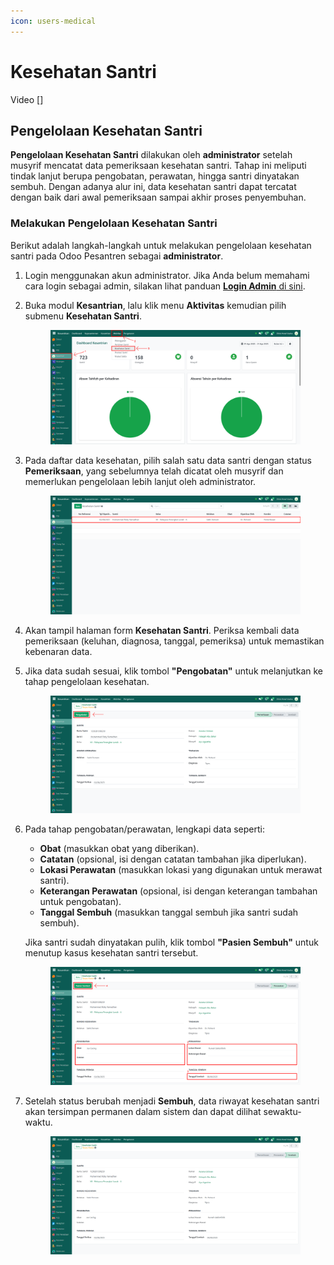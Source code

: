 ```yaml
---
icon: users-medical
---
```


# Kesehatan Santri

Video \[]

## Pengelolaan Kesehatan Santri

**Pengelolaan Kesehatan Santri** dilakukan oleh **administrator** setelah musyrif mencatat data pemeriksaan kesehatan santri. Tahap ini meliputi tindak lanjut berupa pengobatan, perawatan, hingga santri dinyatakan sembuh. Dengan adanya alur ini, data kesehatan santri dapat tercatat dengan baik dari awal pemeriksaan sampai akhir proses penyembuhan.

### Melakukan Pengelolaan Kesehatan Santri

Berikut adalah langkah-langkah untuk melakukan pengelolaan kesehatan santri pada Odoo Pesantren sebagai **administrator**.

1. Login menggunakan akun administrator. Jika Anda belum memahami cara login sebagai admin, silakan lihat panduan [**Login Admin** di sini](../../../panduan-login/login-admin.md).
2.  Buka modul **Kesantrian**, lalu klik menu **Aktivitas** kemudian pilih submenu **Kesehatan Santri**.

    <figure><img src="../../../.gitbook/assets/images-551.png" alt=""><figcaption></figcaption></figure>


3.  Pada daftar data kesehatan, pilih salah satu data santri dengan status **Pemeriksaan**, yang sebelumnya telah dicatat oleh musyrif dan memerlukan pengelolaan lebih lanjut oleh administrator.

    <figure><img src="../../../.gitbook/assets/images-552.png" alt=""><figcaption></figcaption></figure>


4. Akan tampil halaman form **Kesehatan Santri**. Periksa kembali data pemeriksaan (keluhan, diagnosa, tanggal, pemeriksa) untuk memastikan kebenaran data.&#x20;
5.  Jika data sudah sesuai, klik tombol **"Pengobatan"** untuk melanjutkan ke tahap pengelolaan kesehatan.

    <figure><img src="../../../.gitbook/assets/images-553.png" alt=""><figcaption></figcaption></figure>


6.  Pada tahap pengobatan/perawatan, lengkapi data seperti:

    * **Obat** (masukkan obat yang diberikan).&#x20;
    * **Catatan** (opsional, isi dengan catatan tambahan jika diperlukan).
    * **Lokasi Perawatan** (masukkan lokasi yang digunakan untuk merawat santri).
    * **Keterangan Perawatan** (opsional, isi dengan keterangan tambahan untuk pengobatan).
    * **Tanggal Sembuh** (masukkan tanggal sembuh jika santri sudah sembuh).

    Jika santri sudah dinyatakan pulih, klik tombol **"Pasien Sembuh"** untuk menutup kasus kesehatan santri tersebut.

    <figure><img src="../../../.gitbook/assets/images-554.png" alt=""><figcaption></figcaption></figure>


7.  Setelah status berubah menjadi **Sembuh**, data riwayat kesehatan santri akan tersimpan permanen dalam sistem dan dapat dilihat sewaktu-waktu.

    <figure><img src="../../../.gitbook/assets/images-555.png" alt=""><figcaption></figcaption></figure>
